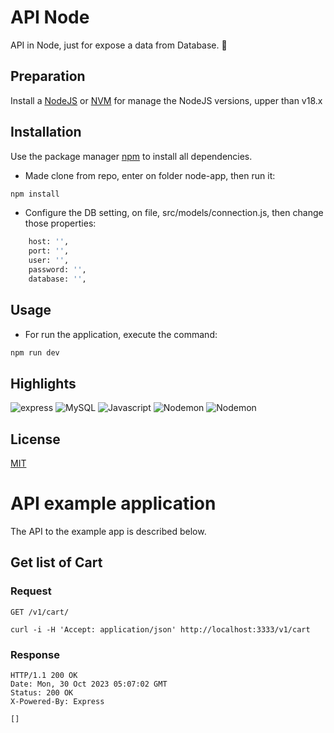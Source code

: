 # API Node

API in Node, just for expose a data from Database. 🚀


## Preparation

Install a [NodeJS](https://nodejs.org/en/download) or [NVM](https://github.com/nvm-sh/nvm) for manage the NodeJS versions, upper than v18.x

## Installation

Use the package manager [npm](https://www.npmjs.com/package/download) to install all dependencies.

- Made clone from repo, enter on folder node-app, then run it:

```bash
npm install
```

- Configure the DB setting, on file, src/models/connection.js, then change those properties:

```bash
    host: '',
    port: '',
    user: '',
    password: '',
    database: '',
```

## Usage

- For run the application, execute the command:

```bash
npm run dev
```

## Highlights

![express](https://img.shields.io/badge/Express.js-404D59?style=for-the-badge)
![MySQL](https://img.shields.io/badge/MySQL-4479A1.svg?style=for-the-badge&logo=MySQL&logoColor=white)
![Javascript](https://img.shields.io/badge/JavaScript-F7DF1E.svg?style=for-the-badge&logo=JavaScript&logoColor=black)
![Nodemon](https://img.shields.io/badge/Nodemon-76D04B.svg?style=for-the-badge&logo=Nodemon&logoColor=white)
![Nodemon](https://img.shields.io/badge/Node.js-339933.svg?style=for-the-badge&logo=nodedotjs&logoColor=white)

## License

[MIT](https://choosealicense.com/licenses/mit/)
# API example application

The API to the example app is described below.

## Get list of Cart

### Request

`GET /v1/cart/`

    curl -i -H 'Accept: application/json' http://localhost:3333/v1/cart

### Response

    HTTP/1.1 200 OK
    Date: Mon, 30 Oct 2023 05:07:02 GMT
    Status: 200 OK
    X-Powered-By: Express

    []
